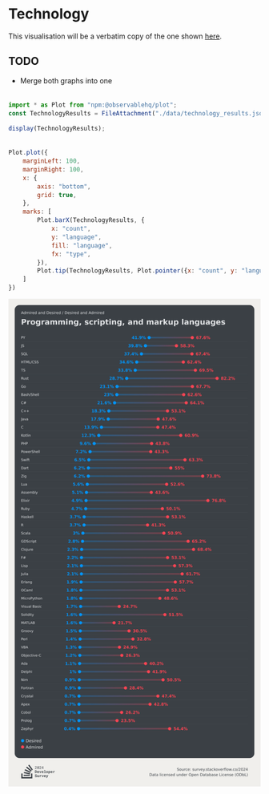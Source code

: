 # Technology

This visualisation will be a verbatim copy of the one shown [here](https://survey.stackoverflow.co/2024/technology/#2-programming-scripting-and-markup-languages).

## TODO

- Merge both graphs into one

```js

import * as Plot from "npm:@observablehq/plot";
const TechnologyResults = FileAttachment("./data/technology_results.json").json();
```

```js
display(TechnologyResults);
```

```js

Plot.plot({
    marginLeft: 100,
    marginRight: 100,
    x: {
        axis: "bottom",
        grid: true,
    },
    marks: [
        Plot.barX(TechnologyResults, {
            x: "count",
            y: "language",
            fill: "language",
            fx: "type",
        }),
        Plot.tip(TechnologyResults, Plot.pointer({x: "count", y: "language"}))
    ]
})


```

![Stack Overflow Developer Survey 2024 - Technology](./include/stackoverflow-dev-survey-2024-technology-admired-and-desired-language-desire-admire-social.png)
